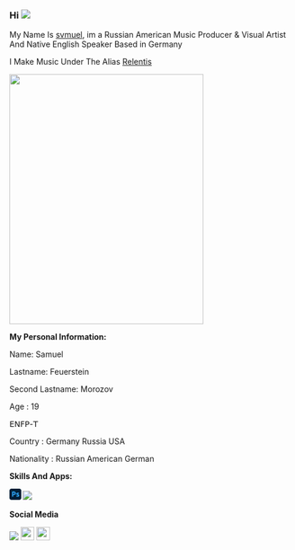 ### Hi <img src="https://cdn.discordapp.com/emojis/744623964000747601.gif?size=4096&quality=lossless" width="25px"></h2>

My Name Is [svmuel](https://t.me/ihvte), im a Russian American Music Producer & Visual Artist And Native English Speaker Based in Germany

I Make Music Under The Alias [Relentis](https://soundcloud.com/Relentis)

<img align="middle" src="https://assets.pinterest.com/ext/embed.html?id=485685141074049990" height="445" width="345" />

**My Personal Information:**

Name: Samuel

Lastname: Feuerstein

Second Lastname: Morozov


Age : 19

𝖤𝖭𝖥𝖯-𝖳

Country : Germany Russia USA 

Nationality : Russian American German


**Skills And Apps:**  

<code><img height="20" src="https://raw.githubusercontent.com/svmuelxo/aboutme/main/images/Adobe_Photoshop_CC_icon.svg.png"></code> 
<code><img height="20" src="https://www.nicepng.com/png/detail/125-1259519_fl-studio-12-logo-fl-studio-logo-png.png"></code> 

**Social Media**

[<img src="https://raw.githubusercontent.com/svmuelxo/about-me/98e5368dbb27ee297ac6bec2a80b8873a28bb187/iconmonstr-telegram-1.svg">](http://t.me/ihvte/)
[<img src="https://cdns.iconmonstr.com/wp-content/assets/preview/2016/240/iconmonstr-instagram-11.png" width="24" height="24">](https://www.instagram.com/svmuelxo/)
[<img src="https://cdns.iconmonstr.com/wp-content/assets/preview/2014/96/iconmonstr-steam-5.png" width="24" height="24">](https://steamcommunity.com/id/svmuelxo/)


<!--
  <
Here are some ideas to get you started:

- 🔭 I’m currently working on ...
- 🌱 I’m currently learning ...
- 👯 I’m looking to collaborate on ...
- 🤔 I’m looking for help with ...
- 💬 Ask me about ...
- 📫 How to reach me: ...
- 😄 Pronouns: He/Him
- ⚡ Fun fact: ...
-->
